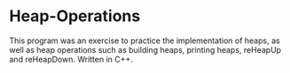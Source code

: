 # Heap-Operations
This program was an exercise to practice the implementation of heaps, as well as heap operations such as building heaps, printing heaps, reHeapUp and reHeapDown. Written in C++.

